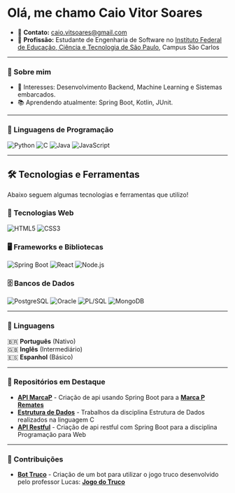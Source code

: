 # Olá, me chamo Caio Vitor Soares

- 📧 **Contato:** caio.vitsoares@gmail.com
- 💼 **Profissão:** Estudante de Engenharia de Software no [Instituto Federal de Educação, Ciência e Tecnologia de São Paulo](https://scl.ifsp.edu.br/), Campus São Carlos

---

### 🚀 Sobre mim
- 🎯 Interesses: Desenvolvimento Backend, Machine Learning e Sistemas embarcados.
- 📚 Aprendendo atualmente: Spring Boot, Kotlin, JUnit.
  
---

### 🚀 Linguagens de Programação
![Python](https://img.shields.io/badge/Python-3776AB?style=for-the-badge&logo=python&logoColor=white)
![C](https://img.shields.io/badge/C-00599C?style=for-the-badge&logo=c&logoColor=white)
![Java](https://img.shields.io/badge/Java-ED8B00?style=for-the-badge&logo=openjdk&logoColor=white)
![JavaScript](https://img.shields.io/badge/JavaScript-F7DF1E?style=for-the-badge&logo=javascript&logoColor=black)

---

## 🛠️ Tecnologias e Ferramentas
Abaixo seguem algumas tecnologias e ferramentas que utilizo!

### 🔹 Tecnologias Web

![HTML5](https://img.shields.io/badge/HTML5-E34F26?style=for-the-badge&logo=html5&logoColor=white)
![CSS3](https://img.shields.io/badge/CSS3-1572B6?style=for-the-badge&logo=css3&logoColor=white)

### 🖥️ Frameworks e Bibliotecas

![Spring Boot](https://img.shields.io/badge/Spring%20Boot-6DB33F?style=for-the-badge&logo=springboot&logoColor=white)
![React](https://img.shields.io/badge/React-61DAFB?style=for-the-badge&logo=react&logoColor=black)
![Node.js](https://img.shields.io/badge/Node.js-339933?style=for-the-badge&logo=node.js&logoColor=white)

### 🗄️ Bancos de Dados

![PostgreSQL](https://img.shields.io/badge/PostgreSQL-336791?style=for-the-badge&logo=postgresql&logoColor=white)
![Oracle](https://img.shields.io/badge/Oracle-F80000?style=for-the-badge&logo=oracle&logoColor=white)
![PL/SQL](https://img.shields.io/badge/PL%2FSQL-F80000?style=for-the-badge&logo=oracle&logoColor=white)
![MongoDB](https://img.shields.io/badge/MongoDB-47A248?style=for-the-badge&logo=mongodb&logoColor=white)


---

### 📜 Linguagens  
🇧🇷 **Português** (Nativo)  
🇬🇧 **Inglês** (Intermediário)  
🇪🇸 **Espanhol** (Básico)  

---

### 📂 Repositórios em Destaque  
- [**API MarcaP**](https://github.com/BenHurFerreira/Projeto-MarcaP.git) - Criação de api usando Spring Boot para a [**Marca P Remates**](https://marcapremates.com/)
- [**Estrutura de Dados**](https://github.com/Vitor0389/esdd.git) - Trabalhos da disciplina Estrutura de Dados realizados na linguagem C
- [**API Restful**](https://github.com/caio-soares13/API_conserto.git) - Criação de api restful com Spring Boot para a disciplina Programação para Web
---

### 🎯 Contribuições  
- [**Bot Truco**](https://github.com/caio-vitor13/CTruco.git) - Criação de um bot para utilizar o jogo truco desenvolvido pelo professor Lucas: [**Jogo do Truco**](https://github.com/lucas-ifsp/CTruco)
